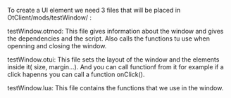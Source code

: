 To create a UI element we need 3 files that will be placed in OtClient/mods/testWindow/ :

testWindow.otmod:
This file gives information about the window and gives the dependencies and the script.
Also calls the functions tu use when openning and closing the window.

testWindow.otui:
This file sets the layout of the window and the elements inside it( size, margin...).
And you can call functionf from it for example if a click hapenns you can call a function onClick().

testWindow.lua:
This file contains the functions that we use in the window.